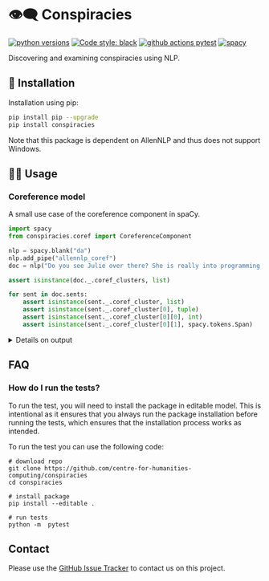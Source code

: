 
# 👁‍🗨 Conspiracies
[![python versions](https://img.shields.io/badge/Python-%3E=3.7-blue)](https://github.com/centre-for-humanities-computing/conspiracies)
[![Code style: black](https://img.shields.io/badge/Code%20Style-Black-black)](https://black.readthedocs.io/en/stable/the_black_code_style/current_style.html)
[![github actions pytest](https://github.com/centre-for-humanities-computing/conspiracies/actions/workflows/pytest.yml/badge.svg)](https://github.com/centre-for-humanities-computing/conspiracies/actions)
[![spacy](https://img.shields.io/badge/built%20with-spaCy-09a3d5.svg)](https://spacy.io)


<!-- [![release version](https://img.shields.io/badge/belief_graph%20Version-0.0.1-green)](https://github.com/centre-for-humanities-computing/conspiracies) -->

Discovering and examining conspiracies using NLP.



## 🔧 Installation
Installation using pip:
```bash
pip install pip --upgrade
pip install conspiracies
```

Note that this package is dependent on AllenNLP and thus does not support Windows.

## 👩‍💻 Usage

### Coreference model
A small use case of the coreference component in spaCy.

```python
import spacy
from conspiracies.coref import CoreferenceComponent 

nlp = spacy.blank("da")
nlp.add_pipe("allennlp_coref")
doc = nlp("Do you see Julie over there? She is really into programming!")

assert isinstance(doc._.coref_clusters, list)

for sent in doc.sents:
    assert isinstance(sent._.coref_cluster, list)
    assert isinstance(sent._.coref_cluster[0], tuple)
    assert isinstance(sent._.coref_cluster[0][0], int)
    assert isinstance(sent._.coref_cluster[0][1], spacy.tokens.Span)
```


<details>
  <summary>Details on output </summary>

Examining the output a bit further:

```python
print("DOC LEVEL (Coref clusters)")
print(doc._.coref_clusters)
print("-----\n\nSPAN LEVEL (sentences)")
for sent in doc.sents:
    print(sent._.coref_cluster)
print("-----\n\nSPAN LEVEL (entities)\n")
for sent in doc.sents:
    for i, coref_entity in sent._.coref_cluster:
        print(f"Coref Entity: {coref_entity} \nAntecedent: {coref_entity._.antecedent}")
        print("\n")
```

This should produce the following output

```python
DOC LEVEL (Coref clusters)
[(0, [Julie, She])]
-----

SPAN LEVEL (sentences)
[(0, Julie)]
[(0, She)]
-----

SPAN LEVEL (entities)

Coref Entity: Julie 
Antecedent: Julie


Coref Entity: She 
Antecedent: Julie
```

</details>


## FAQ

### How do I run the tests?
To run the test, you will need to install the package in editable model. This is
intentional as it ensures that you always run the package installation before running
the tests, which ensures that the installation process works as intended.

To run the test you can use the following code:
```
# download repo
git clone https://github.com/centre-for-humanities-computing/conspiracies
cd conspiracies

# install package
pip install --editable .

# run tests
python -m  pytest
```

## Contact
Please use the [GitHub Issue Tracker](https://github.com/centre-for-humanities-computing/conspiracies/issues) to contact us on this project.
